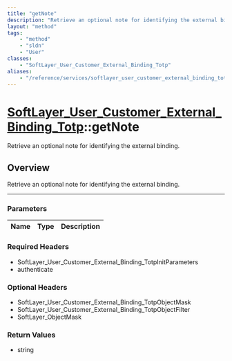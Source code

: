 ```yaml
---
title: "getNote"
description: "Retrieve an optional note for identifying the external binding."
layout: "method"
tags:
    - "method"
    - "sldn"
    - "User"
classes:
    - "SoftLayer_User_Customer_External_Binding_Totp"
aliases:
    - "/reference/services/softlayer_user_customer_external_binding_totp/getNote"
---
```

# [SoftLayer_User_Customer_External_Binding_Totp](/reference/services/SoftLayer_User_Customer_External_Binding_Totp)::getNote


Retrieve an optional note for identifying the external binding.


## Overview 
Retrieve an optional note for identifying the external binding.

-----

### Parameters 
|Name | Type | Description |
| --- | --- | --- |


### Required Headers
* SoftLayer_User_Customer_External_Binding_TotpInitParameters
* authenticate


### Optional Headers
* SoftLayer_User_Customer_External_Binding_TotpObjectMask
* SoftLayer_User_Customer_External_Binding_TotpObjectFilter
* SoftLayer_ObjectMask

### Return Values
* string




